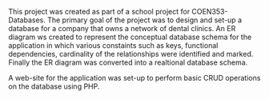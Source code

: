 This project was created as part of a school project for COEN353- Databases. 
The primary goal of the project was to design and set-up a database for a company that owns a network of dental clinics. An ER diagram ws created to represent the conceptual database schema for the application in which various constaints such as keys, functional dependencies, cardinality of the relationships were identified and marked. Finally the ER diagram was converted into a realtional database schema. 

A web-site for the application was set-up to perform basic CRUD operations on the database using PHP.
